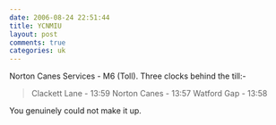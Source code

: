 ```yaml
---
date: 2006-08-24 22:51:44
title: YCNMIU
layout: post
comments: true
categories: uk
---
```

Norton Canes Services - M6 (Toll). Three clocks behind the till:-

> Clackett Lane - 13:59 
> Norton Canes - 13:57 
> Watford Gap - 13:58

You genuinely could not make it up.
